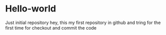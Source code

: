 # Hello-world
Just initial repository
hey, this my first repository in github and tring for the first time for checkout and commit the code
